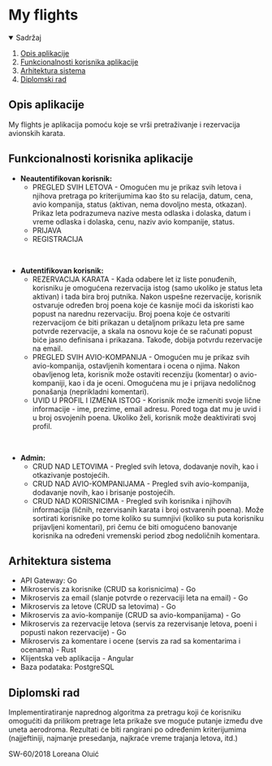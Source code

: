 # My flights
<!-- TABLE OF CONTENTS -->
<details open="open">
  <summary>Sadržaj</summary>
  <ol>
    <li>
      <a href="#opis-aplikacije">Opis aplikacije</a>
    </li>
        <li>
      <a href="#funkcionalnosti-korisnika-aplikacije">Funkcionalnosti korisnika aplikacije</a>
    </li>
    <li>
      <a href="#arhitektura-sistema">Arhitektura sistema</a>
    </li>
    <li>
      <a href="#diplomski-rad">Diplomski rad</a>
    </li>
  </ol>
</details>


<!-- OPIS APLIKACIJE -->
## Opis aplikacije
My flights je aplikacija pomoću koje se vrši pretraživanje i rezervacija avionskih karata.

<!-- KORISNICI APLIKACIJE -->
## Funkcionalnosti korisnika aplikacije
* <b> Neautentifikovan korisnik: </b> <br>
  * PREGLED SVIH LETOVA - Omogućen mu je prikaz svih letova i njihova pretraga po kriterijumima kao što su relacija, datum, cena, avio kompanija, status (aktivan, nema dovoljno mesta, otkazan). Prikaz leta podrazumeva nazive mesta odlaska i dolaska, datum i vreme odlaska i dolaska, cenu, naziv avio kompanije, status.
  * PRIJAVA
  * REGISTRACIJA

<br>

* <b> Autentifikovan korisnik: </b> <br>
  * REZERVACIJA KARATA - Kada odabere let iz liste ponuđenih, korisniku je omogućena rezervacija istog (samo ukoliko je status leta aktivan) i tada bira broj putnika. Nakon uspešne rezervacije, korisnik ostvaruje određen broj poena koje će kasnije moći da iskoristi kao popust na narednu rezervaciju. Broj poena koje će ostvariti rezervacijom će biti prikazan u detaljnom prikazu leta pre same potvrde rezervacije, a skala na osnovu koje će se računati popust biće jasno definisana i prikazana. Takođe, dobija potvrdu rezervacije na email.
  * PREGLED SVIH AVIO-KOMPANIJA - Omogućen mu je prikaz svih avio-kompanija, ostavljenih komentara i ocena o njima. Nakon obavljenog leta, korisnik može ostaviti recenziju (komentar) o avio-kompaniji, kao i da je oceni. Omogućena mu je i prijava nedoličnog ponašanja (neprikladni komentari).
  * UVID U PROFIL I IZMENA ISTOG - Korisnik može izmeniti svoje lične informacije - ime, prezime, email adresu. Pored toga dat mu je uvid i u broj osvojenih poena. Ukoliko želi, korisnik može deaktivirati svoj profil. 

<br>

* <b> Admin: </b> <br>
  * CRUD NAD LETOVIMA - Pregled svih letova, dodavanje novih, kao i otkazivanje postojećih.
  * CRUD NAD AVIO-KOMPANIJAMA - Pregled svih avio-kompanija, dodavanje novih, kao i brisanje postojećih.
  * CRUD NAD KORISNICIMA - Pregled svih korisnika i njihovih informacija (ličnih, rezervisanih karata i broj ostvarenih poena). Može sortirati korisnike po tome koliko su sumnjivi (koliko su puta korisniku prijavljeni komentari), pri čemu će biti omogućeno banovanje korisnika na određeni vremenski period zbog nedoličnih komentara.

<!-- ARHITEKTURA SISTEMA -->
## Arhitektura sistema
* API Gateway: Go
* Mikroservis za korisnike (CRUD sa korisnicima) - Go
* Mikroservis za email (slanje potvrde o rezervaciji leta na email) - Go
* Mikroservis za letove (CRUD sa letovima) - Go
* Mikroservis za avio-kompanije (CRUD sa avio-kompanijama) - Go
* Mikroservis za rezervacije letova (servis za rezervisanje letova, poeni i popusti nakon rezervacije) - Go
* Mikroservis za komentare i ocene (servis za rad sa komentarima i ocenama) - Rust
* Klijentska veb aplikacija - Angular
* Baza podataka: PostgreSQL

<!-- DIPLOMSKI RAD -->
## Diplomski rad
Implementiratiranje naprednog algoritma za pretragu koji će korisniku omogućiti da prilikom pretrage leta prikaže sve moguće putanje između dve uneta aerodroma. Rezultati će biti rangirani po određenim kriterijumima (najjeftiniji, najmanje presedanja, najkraće vreme trajanja letova, itd.)

SW-60/2018 Loreana Oluić
